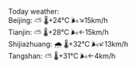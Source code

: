 Today weather:  
Beijing: ⛅️  🌡️+24°C 🌬️↘15km/h  
Tianjin: ⛅️  🌡️+28°C 🌬️←15km/h  
Shijiazhuang: 🌧   🌡️+32°C 🌬️↙13km/h  
Tangshan: ⛅️  🌡️+31°C 🌬️←4km/h  
